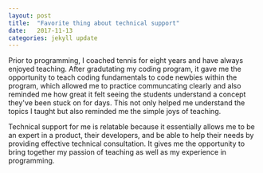 ```yaml
---
layout: post
title:  "Favorite thing about technical support"
date:   2017-11-13
categories: jekyll update
---
```


Prior to programming, I coached tennis for eight years and have always enjoyed teaching. After gradutating my coding program, it gave me the opportunity to teach coding fundamentals to code newbies within the program, which allowed me to practice communcating clearly and also reminded me how great it felt seeing the students understand a concept they've been stuck on for days. This not only helped me understand the topics I taught but also reminded me the simple joys of teaching.

Technical support for me is relatable because it essentially allows me to be an expert in a product, their developers, and be able to help their needs by providing effective technical consultation. It gives me the opportunity to bring together my passion of teaching as well as my experience in programming. 
